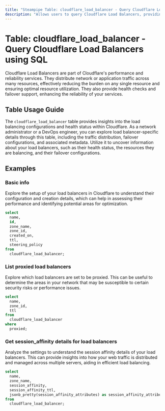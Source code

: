 ```yaml
---
title: "Steampipe Table: cloudflare_load_balancer - Query Cloudflare Load Balancers using SQL"
description: "Allows users to query Cloudflare Load Balancers, providing insights into the load balancing configurations and health status of the various resources."
---
```


# Table: cloudflare_load_balancer - Query Cloudflare Load Balancers using SQL

Cloudflare Load Balancers are part of Cloudflare's performance and reliability services. They distribute network or application traffic across many resources, effectively reducing the burden on any single resource and ensuring optimal resource utilization. They also provide health checks and failover support, enhancing the reliability of your services.

## Table Usage Guide

The `cloudflare_load_balancer` table provides insights into the load balancing configurations and health status within Cloudflare. As a network administrator or a DevOps engineer, you can explore load balancer-specific details through this table, including the traffic distribution, failover configurations, and associated metadata. Utilize it to uncover information about your load balancers, such as their health status, the resources they are balancing, and their failover configurations.

## Examples

### Basic info
Explore the setup of your load balancers in Cloudflare to understand their configuration and creation details, which can help in assessing their performance and identifying potential areas for optimization.

```sql
select
  name,
  id,
  zone_name,
  zone_id,
  created_on,
  ttl,
  steering_policy
from
  cloudflare_load_balancer;
```

### List proxied load balancers
Explore which load balancers are set to be proxied. This can be useful to determine the areas in your network that may be susceptible to certain security risks or performance issues.

```sql
select
  name,
  zone_id,
  ttl
from
  cloudflare_load_balancer
where
  proxied;
```

### Get session_affinity details for load balancers
Analyze the settings to understand the session affinity details of your load balancers. This can provide insights into how your web traffic is distributed and managed across multiple servers, aiding in efficient load balancing.

```sql
select
  name,
  zone_name,
  session_affinity,
  session_affinity_ttl,
  jsonb_pretty(session_affinity_attributes) as session_affinity_attributes
from
  cloudflare_load_balancer;
```